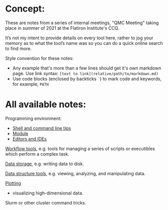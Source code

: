# Concept:

These are notes from a series of internal meetings, "QMC Meeting" taking place in summer of 2021 at the Flatiron Institute's CCQ. 

It’s not my intent to provide details on every tool here, rather to jog your memory as to what the tool’s name was so you can do a quick online search to find more.

Style convention for these notes:
- Any example that's more than a few lines should get it's own markdown page. Use link syntax: `[text to link](relative/path/to/markdown.md)`
- Use code blocks (enclosed by backticks `` ` ``) to mark code and keywords, for example, `PATH`

# All available notes:
Programming environment:
* [Shell and command line tips](pages/bash.md)
* [Module](pages/module.md)
* [Editors and IDEs](pages/editors.md)

[Workflow tools](pages/workflow.md), e.g. tools for managing a series of scripts or executibles which perform a complex task.

[Data storage](pages/data.md), e.g. writing data to disk.

[Data structure tools](pages/data_structures.md), e.g. viewing, analyzing, and manipulating data.

[Plotting](pages/plotting.md)
* visualizing high-dimensional data.

Slurm or other cluster command tricks.
